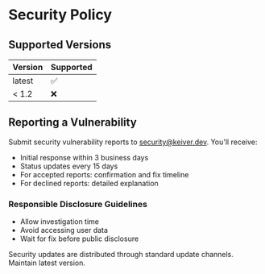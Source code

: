 # Security Policy

## Supported Versions

| Version | Supported          |
| ------- | ------------------ |
| latest  | :white_check_mark: |
| < 1.2   | :x:                |

## Reporting a Vulnerability

Submit security vulnerability reports to security@keiver.dev. You'll receive:

- Initial response within 3 business days
- Status updates every 15 days
- For accepted reports: confirmation and fix timeline
- For declined reports: detailed explanation

### Responsible Disclosure Guidelines

- Allow investigation time
- Avoid accessing user data
- Wait for fix before public disclosure

Security updates are distributed through standard update channels. Maintain latest version.
